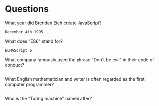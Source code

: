 # Questions

What year did Brendan Eich create JavaScript?

```
December 4th 1995

```

What does "ES6" stand for?

```
ECMAScript 6

```

What company famously used the phrase "Don't be evil" in their code of conduct?

```

```

What English mathematician and writer is often regarded as the first computer programmer?

```

```

Who is the "Turing machine" named after?

```

```
